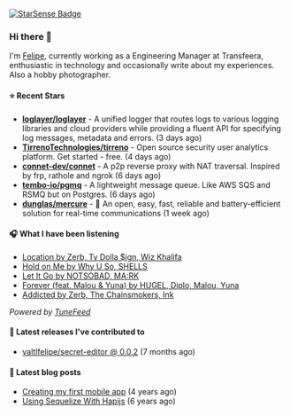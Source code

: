 <a href="https://starsense.app/developer-types" target="_blank"><img src="https://starsense.app/api/badge/?user=valtlfelipe" alt="StarSense Badge"></a>

### Hi there 👋

I'm [Felipe](https://felipevm.com), currently working as a Engineering Manager at Transfeera, enthusiastic in technology and occasionally write about my experiences. Also a hobby photographer.

#### ⭐ Recent Stars
- **[loglayer/loglayer](https://github.com/loglayer/loglayer)** - A unified logger that routes logs to various logging libraries and cloud providers while providing a fluent API for specifying log messages, metadata and errors. (3 days ago)
- **[TirrenoTechnologies/tirreno](https://github.com/TirrenoTechnologies/tirreno)** - Open source security user analytics platform. Get started - free. (4 days ago)
- **[connet-dev/connet](https://github.com/connet-dev/connet)** - A p2p reverse proxy with NAT traversal. Inspired by frp, rathole and ngrok (6 days ago)
- **[tembo-io/pgmq](https://github.com/tembo-io/pgmq)** - A lightweight message queue. Like AWS SQS and RSMQ but on Postgres. (6 days ago)
- **[dunglas/mercure](https://github.com/dunglas/mercure)** - 🪽 An open, easy, fast, reliable and battery-efficient solution for real-time communications (1 week ago)

#### 🎧 What I have been listening
- [Location by Zerb, Ty Dolla $ign, Wiz Khalifa](https://open.spotify.com/track/6Ilomcr9iLplsgAvZjHkJP)
- [Hold on Me by Why U So, SHELLS](https://open.spotify.com/track/43FNnp0KnanReB8KCTl97p)
- [Let It Go by NOTSOBAD, MA:RK](https://open.spotify.com/track/4madkqL1bB8rweDVBG8FvR)
- [Forever (feat. Malou &amp; Yuna) by HUGEL, Diplo, Malou, Yuna](https://open.spotify.com/track/2YHUlS8D0qH6GUUMNBHFgT)
- [Addicted by Zerb, The Chainsmokers, Ink](https://open.spotify.com/track/5ZUIPLoTLJZrPQh2kFZEUM)

_Powered by [TuneFeed](https://tunefeed.app?ref=valtlfelipe-gh-profile)_ 

#### 🚀 Latest releases I've contributed to


- [valtlfelipe/secret-editor @ 0.0.2](https://github.com/valtlfelipe/secret-editor/releases/tag/0.0.2) (7 months ago)

#### 📄 Latest blog posts
- [Creating my first mobile app](https://felipevm.com/posts/creating-my-first-mobile-app/) (4 years ago)
- [Using Sequelize With Hapijs](https://felipevm.com/posts/using-sequelize-with-hapijs/) (6 years ago)
